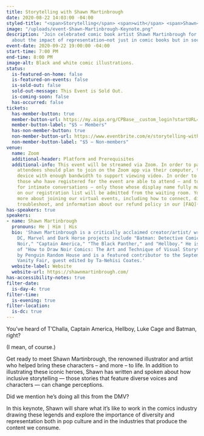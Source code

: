 ```yaml
---
title: Storytelling with Shawn Martinbrough
date: 2020-08-22 14:03:00 -04:00
styled-title: "<span>Storytelling</span> <span>with</span> <span>Shawn</span> <span>Martinbrough</span>"
image: "/uploads/event-Shawn-Martinbrough-Keynote.png"
description: 'Join celebrated comic book artist Shawn Martinbrough for a discussion
  about the impact of representation—not just in comic books but in society. '
event-date: 2020-09-22 19:00:00 -04:00
start-time: 7:00 PM
end-time: 8:00 PM
image-alt: Black and white comic illustrations.
status:
  is-featured-on-home: false
  is-featured-on-events: false
  is-sold-out: false
  sold-out-message: This Event is Sold Out.
  is-coming-soon: false
  has-occurred: false
tickets:
  has-member-button: true
  member-button-url: https://my.aiga.org/CPBase__custom_login?startURL=%2Fsetup%2Fsecur%2FRemoteAccessAuthorizationPage.apexp%3Fsource%3DCAAAAXQYHPs1ME8wMUgwMDAwMDA0Qzk1AAAA4jOLMF6i6d8hQ8b0A2fZwdJk-0OYBhHJptaFS4GLo8ANQs5ROBIBCEdp4tti91owO7Jw9jfJ-IwKg-8bmay-Eqnt7CxL-dgt4v0sOjfChSX7hT1gFHfKANFEEZObRHkmX4G5I5fH6_Jz0u6KShHrj5WbOqy-bvKa7NP31p8lLiavSgKmArbfR6H0bceNIknFJl_p00O3MbclHGq7X1_BElGK-oMqfQs9gyCT-Bss-X9yXIL0Zd5fc4NT8tz5exlqb4oiBT0sTBFa-Q82fkMToDy018S8QyqJKrR95X2YHtNHkhhcy3AdSOMpaOKVlLVoWczIQ8l2lkWsni1Guv2pxGoHqczXtyKh8xbDIOraVv7hI578GLc3iWZ3SnuSh3e49R-816mBoA3urTQVtwAs_wqUnC1Fmzxw_UZLXraAp3ln7dfFeSQMEJiUNWcA0bDsh5aTIywV1RPliaHR3dOdFE5jI1csI94ESlwedjvmTrPLCHJ3XYYkgHlTQqE-Pp59pI56cGbRindcM_O596VDdlSazerCNOsylvKsfdbSoyoHNxcKZQkXsAaTjCxjkNQVrZVq8-VYu-wfwsbXUXUuBK2Hl5iheBW_7mLs_jtplItZBTJt0yUXU5nrmNBIRoRoNvYChfwAPVdUzRXB8IcrJeNjeBLgTm_Lw42OnkDzmGai0xNjtmunAIBCQGcsI049V4aa5bWHq8WyxpDWiWcZ2-il5kX5noeElYMNazZwgDyQss3dtQ56fnbKm_Hrv2ItRWDwA56N_e5cFej2fX2M6Afee8nKiNasvd6T74FoAd-tTCENaMP-D0OCXVN4YE2t_F0H9haZIv9Th7yLKPxw0294SAzSugYA1n1URoaceVsT9BpJ7_dY1OChBrTtJNejDWYa14iH32iZ4jcG6Llmtm4%253D
  member-button-label: "$5 — Members"
  has-non-member-button: true
  non-member-button-url: https://www.eventbrite.com/e/storytelling-with-shawn-martinbrough-tickets-117860874047
  non-member-button-label: "$5 — Non-members"
venue:
  name: Zoom
  additional-header: Platform and Prerequisites
  additional-info: This event will be streamed via Zoom. In order to participate fully,
    attendees should plan to join on the Zoom app via their computer, tablet, or mobile
    device with enough bandwidth to support viewing video. In order to ensure only
    those who have registered for the event are able to attend — and to create space
    for intimate conversations — only those whose display name fully matches the name
    on our registration list will be admitted from the waiting room. You can find
    more about joining our virtual events, including how to connect, directions to
    troubleshoot, and information about our refund policy in our [FAQ](/faqs/).
has-speakers: true
speakers:
- name: Shawn Martinbrough
  pronouns: He | Him | His
  bio: 'Shawn Martinbrough is a critically acclaimed creator/artist/ writer whose
    DC, Marvel and Dark Horse projects include "Batman: Detective Comics," "Luke Cage
    Noir," "Captain America," "The Black Panther," and "Hellboy." He is the author
    of "How to Draw Noir Comics: The Art and Technique of Visual Storytelling" published
    by Penguin Random House and is a featured contributor to the September issue of
    Vanity Fair, guest edited by Ta-Nehisi Coates.'
  website-label: Website
  website-url: https://shawnmartinbrough.com/
has-accessibility-notes: true
filter-date:
  is-day-4: true
filter-time:
  is-evening: true
filter-location:
  is-dc: true
---
```


You’ve heard of T’Challa, Captain America, Hellboy, Luke Cage and Batman, right?

(I mean, of course.)

Get ready to meet Shawn Martinbrough, the renowned illustrator and artist who helped bring these characters – and more –  to life. In addition to illustrating these iconic heroes, Shawn has written and spoken about how inclusive storytelling — those stories that feature diverse voices and characters — can change perceptions. 

Did we mention he’s doing all this from the DMV?

In this keynote, Shawn will share what it’s like to work in the comics industry drawing these legends and explore the importance of diversity and representation both in pop culture and in the industries that produce the content we consume. 